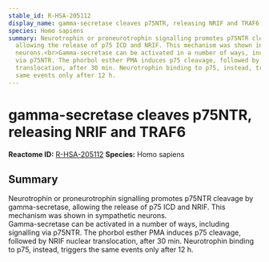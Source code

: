 ```yaml
---
stable_id: R-HSA-205112
display_name: gamma-secretase cleaves p75NTR, releasing NRIF and TRAF6
species: Homo sapiens
summary: Neurotrophin or proneurotrophin signalling promotes p75NTR cleavage by gamma-secretase,
  allowing the release of p75 ICD and NRIF. This mechanism was shown in sympathetic
  neurons.<br>Gamma-secretase can be activated in a number of ways, including  signalling
  via p75NTR. The phorbol esther PMA induces p75 cleavage, followed by NRIF nuclear
  translocation, after 30 min. Neurotrophin binding to p75, instead, triggers the
  same events only after 12 h.
---
```


# gamma-secretase cleaves p75NTR, releasing NRIF and TRAF6
**Reactome ID:** [R-HSA-205112](https://reactome.org/content/detail/R-HSA-205112)
**Species:** Homo sapiens

## Summary

Neurotrophin or proneurotrophin signalling promotes p75NTR cleavage by gamma-secretase, allowing the release of p75 ICD and NRIF. This mechanism was shown in sympathetic neurons.<br>Gamma-secretase can be activated in a number of ways, including  signalling via p75NTR. The phorbol esther PMA induces p75 cleavage, followed by NRIF nuclear translocation, after 30 min. Neurotrophin binding to p75, instead, triggers the same events only after 12 h.
